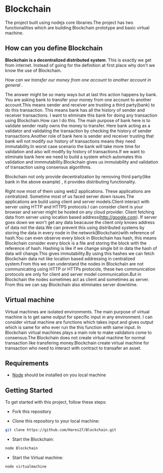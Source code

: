 # Blockchain

The project built using nodejs core libraries.The project has two functionalities which are building Blockchain prototype and basic virtual machine.

## How can you define Blockchain

__Blockchain is a decentralized distributed system__. This is exactly we get from internet.
Instead of going for the definition at first place why don't we know the use of Blockchain.


_How can we transfer our money from one account to another account in general_ . 

The answer might be so many ways but at last this action happens by bank. You are asking bank to transfer your money from one account to another account.This means sender and receiver are trusting a third party(bank) to do this transaction. This means bank has all the history of sender and receiver transactions. I want to eliminate this bank for doing any transaction using Blockchain.How can I do this. The main purpose of bank here is to validate sender really owns the money to transfer. Here bank acting as a validator and validating the transaction by checking the history of sender transactions.Another role of bank here is sender and receiver trusting that bank will not modify our history of transactions means they need immutability.In worst case scenario the bank will take more time for validation and also will modify by history of transactions.If we want to eliminate bank here we need to build a system which automates this validation and immmutability.Blockchain gives us immutability and validation of transaction using consensus algorithms.


Blockchain not only provide decentralization by removing third party(like bank in the above example) , it provides distributing functionality.

Right now most of them using web2 applications. These applications are centralized. Sometime most of us faced server down issues.The applications are build using client and server models.Client interact with server using HTTP and HTTPS protocols.I can consider client is your browser and server might be hosted on any cloud provider. Client fetching data from server using location based address(http://google.com). If server goes down we won't get any data beacause the client only knows address of data not the data.We can prevent this using distributed systems by storing the data in every node in the network(Blockchain)with reference of hash.You can even observe every block in Blockchain has hash, this means Blockchain consider every block is a file and storing the block with the reference of hash. Hashing is like if we change single bit in data the hash of data will change.This gives immutability.By using this hashes we can fetch Blockchain data not like location based addressing in centralized system.From this we can understand the nodes in Blockchain are not communicating using HTTP or HTTPs protocols, these two communication protocols are only for client and server model communication.But in Blockchain the nodes sometimes act as client and sometimes as server. From this we can say Blockchain also eliminates server downtime.

## Virtual machine

Virtual machines are isolated environments. The main purpose of virtual machine is to get same output for specific input in any environment. I can consider virtual machine are functions which takes input and gives output which is same for who ever run the this function with same input. In Blockchain virtual machines plays a main role to make validators come to consensus.The Blockchain does not create virtual machine for normal transaction like transfering money.Blockchain create virtual machine for transaction who need to interact with contract to transafer an asset.


## Requirements

- [Node](https://nodejs.org/en) should be installed on you local machine

## Getting Started

To get started with this project, follow these steps:

- Fork this repository

- Clone this repository to your local machine:

```bash
git clone https://github.com/Hares27/Blockchain.git
```

- Start the Blockchain:

```bash
node Blockchain
```
- Start the Virtual machine:

```bash
node virtualmachine
```
